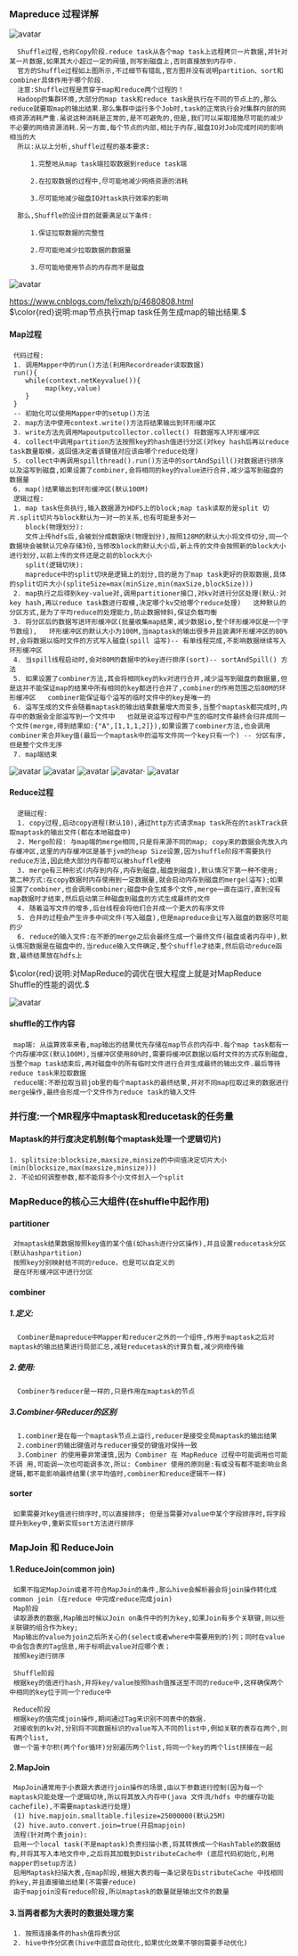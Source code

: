 
### Mapreduce 过程详解
![avatar](./官方过程.jpg)

      Shuffle过程,也称Copy阶段.reduce task从各个map task上远程拷贝一片数据,并针对某一片数据,如果其大小超过一定的阀值,则写到磁盘上,否则直接放到内存中.
      官方的Shuffle过程如上图所示,不过细节有错乱,官方图并没有说明partition、sort和combiner具体作用于哪个阶段.
      注意:Shuffle过程是贯穿于map和reduce两个过程的！
      Hadoop的集群环境,大部分的map task和reduce task是执行在不同的节点上的,那么reduce就要取map的输出结果.那么集群中运行多个Job时,task的正常执行会对集群内部的网络资源消耗严重.虽说这种消耗是正常的,是不可避免的,但是,我们可以采取措施尽可能的减少不必要的网络资源消耗.另一方面,每个节点的内部,相比于内存,磁盘IO对Job完成时间的影响相当的大
      所以:从以上分析,shuffle过程的基本要求:

      　　1.完整地从map task端拉取数据到reduce task端

      　　2.在拉取数据的过程中,尽可能地减少网络资源的消耗

      　　3.尽可能地减少磁盘IO对task执行效率的影响

      那么,Shuffle的设计目的就要满足以下条件:

      　　1.保证拉取数据的完整性

      　　2.尽可能地减少拉取数据的数据量

      　　3.尽可能地使用节点的内存而不是磁盘
![avatar](./map过程.jpg)

https://www.cnblogs.com/felixzh/p/4680808.html  
$\color{red}说明:map节点执行map task任务生成map的输出结果.$

#### Map过程
     代码过程:
     1. 调用Mapper中的run()方法(利用Recordreader读取数据)
     run(){
        while(context.netKeyvalue()){
             map(key,value)
        } 
     }
     -- 初始化可以使用Mapper中的setup()方法
     2. map方法中使用context.write()方法将结果输出到环形缓冲区
     3. write方法先调用Mapoutputcollector.collect() 将数据写入环形缓冲区
     4. collect中调用partition方法按照key的hash值进行分区(对key hash后再以reduce task数量取模，返回值决定着该键值对应该由哪个reduce处理) 
     5. collect中再调用spillthread().run()方法中的sortAndSpill()对数据进行排序以及溢写到磁盘,如果设置了combiner,会将相同的key的value进行合并,减少溢写到磁盘的数据量
     6. map()结果输出到环形缓冲区(默认100M)
     逻辑过程:
     1. map task任务执行,输入数据源为HDFS上的block;map task读取的是split 切片.split切片与block默认为一对一的关系,也有可能是多对一
        block(物理划分):
        文件上传hdfs后,会被划分成数据块(物理划分),按照128M的默认大小将文件切分,同一个数据块会被默认冗余存储3份,当修改block的默认大小后,新上传的文件会按照新的block大小进行划分,以前上传的文件还是之前的block大小
        split(逻辑切块):
        mapreduce中的split切块是逻辑上的划分,目的是为了map task更好的获取数据,具体的split切片大小(spliteSize=max(minSize,min(maxSize,blockSize)))
     2. map执行之后得到key-value对,调用partitioner接口,对kv对进行分区处理(默认:对key hash,再以reduce task数进行取模,决定哪个kv交给哪个reduce处理)   这种默认的分区方式,是为了平均reduce的处理能力,防止数据倾斜,保证负载均衡
     3. 将分区后的数据写进环形缓冲区(批量收集map结果,减少数据io,整个环形缓冲区是一个字节数组),   环形缓冲区的默认大小为100M,当maptask的输出很多并且装满环形缓冲区的80%时,会将数据以临时文件的方式写入磁盘(spill 溢写)-- 有单线程完成,不影响数据继续写入环形缓冲区
     4. 当spill线程启动时,会对80M的数据中的key进行排序(sort)-- sortAndSpill() 方法
     5. 如果设置了combiner方法,其会将相同key的kv对进行合并,减少溢写到磁盘的数据量,但是这并不能保证map的结果中所有相同的key都进行合并了,combiner的作用范围之后80M的环形缓冲区   combiner能保证每个溢写的临时文件中的key是唯一的
     6. 溢写生成的文件会随着maptask的输出结果数量增大而变多,当整个maptask都完成时,内存中的数据会全部溢写到一个文件中   也就是说溢写过程中产生的临时文件最终会归并成同一个文件(merge,得到结果如:{"A",[1,1,1,2]}),如果设置了combiner方法,也会调用combiner来合并key值(最后一个maptask中的溢写文件同一个key只有一个) -- 分区有序,但是整个文件无序
     7. map端结束          
![avatar](./Mapper中的方法.png)
![avatar](./map方法.png)
![avatar](./map中write方法.png)
![avatar](./map中write方法2.png)·
![avatar](./map中write方法调用partition.png)

 #### Reduce过程 
      逻辑过程:
      1. copy过程,启动copy进程(默认10),通过http方式请求map task所在的taskTrack获取maptask的输出文件(都在本地磁盘中)
      2. Merge阶段: 与map端的merge相同,只是将来源不同的map; copy来的数据会先放入内存缓冲区,这里的内存缓冲区是基于jvm的heap Size设置,因为shuffle阶段不需要执行reduce方法,因此绝大部分内存都可以被shuffle使用
      3. merge有三种形式(内存到内存,内存到磁盘,磁盘到磁盘),默认情况下第一种不使用;   第二种方式:在copy数据时内存使用到一定数据量,就会启动内存到磁盘的merge(溢写);如果设置了combiner,也会调用combiner;磁盘中会生成多个文件,merge一直在运行,直到没有map数据时才结束,然后启动第三种磁盘到磁盘的方式生成最终的文件
      4. 随着溢写文件的增多,后台线程会将他们合并成一个更大的有序文件
      5. 合并的过程会产生许多中间文件(写入磁盘),但是mapreduce会让写入磁盘的数据尽可能的少
      6. reduce的输入文件:在不断的merge之后会最终生成一个最终文件(磁盘或者内存中),默认情况数据是在磁盘中的,当reduce输入文件确定,整个shuffle才结束,然后启动reduce函数,最终结果放在hdfs上
   
$\color{red}说明:对MapReduce的调优在很大程度上就是对MapReduce Shuffle的性能的调优.$

 ![avatar](./reduce过程.jpg)

#### shuffle的工作内容
     map端: 从运算效率来看,map输出的结果优先存储在map节点的内存中.每个map task都有一个内存缓冲区(默认100M),当缓冲区使用80%时,需要将缓冲区数据以临时文件的方式存到磁盘,当整个map task结束后,再对磁盘中的所有临时文件进行合并生成最终的输出文件.最后等待reduce task来拉取数据
     reduce端:不断拉取当前job里的每个maptask的最终结果,并对不同map拉取过来的数据进行merge操作,最终会形成一个文件作为reduce task的输入文件

      

### 并行度:一个MR程序中maptask和reducetask的任务量
#### Maptask的并行度决定机制(每个maptask处理一个逻辑切片)
    1. splitsize:blocksize,maxsize,minsize的中间值决定切片大小(min(blocksize,max(maxsize,minsize)))
    2. 不论如何调整参数,都不能将多个小文件划入一个split

### MapReduce的核心三大组件(在shuffle中起作用)
#### partitioner
     对maptask结果数据按照key值的某个值(如hash进行分区操作),并且设置reducetask分区(默认hashpartition)
     按照key分别映射给不同的reduce，也是可以自定义的
     是在环形缓冲区中进行分区
#### combiner
##### 1.定义:
      Combiner是mapreduce中Mapper和reducer之外的一个组件,作用于maptask之后对maptask的输出结果进行局部汇总,减轻reducetask的计算负载,减少网络传输
##### 2.使用: 
      Combiner与reducer是一样的,只是作用在maptask的节点
##### 3.Combiner与Reducer的区别
      1.combiner是在每一个maptask节点上运行,reducer是接受全局maptask的输出结果
      2.combiner的输出键值对与reducer接受的键值对保持一致
      3.Combiner 的使用要非常谨慎,因为 Combiner 在 MapReduce 过程中可能调用也可能不调 用,可能调一次也可能调多次,所以: Combiner 使用的原则是:有或没有都不能影响业务 逻辑,都不能影响最终结果(求平均值时,combiner和reduce逻辑不一样)
#### sorter
     如果需要对key值进行排序时,可以直接排序; 但是当需要对value中某个字段排序时,将字段提升到key中,重新实现sort方法进行排序

### MapJoin 和 ReduceJoin 
#### 1.ReduceJoin(common join)
     如果不指定MapJoin或者不符合MapJoin的条件,那么hive会解析器会将join操作转化成common join (在reduce 中完成reduce完成join)
     Map阶段
     读取源表的数据,Map输出时候以Join on条件中的列为key,如果Join有多个关联键,则以些关联键的组合作为key;
     Map输出的value为join之后所关心的(select或者where中需要用到的)列；同时在value中会包含表的Tag信息,用于标明此value对应哪个表；
     按照key进行排序

     Shuffle阶段
     根据key的值进行hash,并将key/value按照hash值推送至不同的reduce中,这样确保两个中相同的key位于同一个reduce中

     Reduce阶段
     根据key的值完成join操作,期间通过Tag来识别不同表中的数据.
     对接收到的kv对,分别将不同数据标识的value写入不同的list中,例如关联的表存在两个,则有两个list,
     做一个笛卡尔积(两个for循环)分别遍历两个list,将同一个key的两个list拼接在一起
#### 2.MapJoin
     MapJoin通常用于小表跟大表进行join操作的场景,由以下参数进行控制(因为每一个maptask只能处理一个逻辑切块,所以将其放入内存中(java 文件流/hdfs 中的缓存功能cachefile),不需要maptask进行处理)
     (1) hive.mapjoin.smalltable.filesize=25000000(默认25M)
     (2) hive.auto.convert.join=true(开启mapjoin)
     流程(针对两个表join):
     启用一个local task(不是maptask)负责扫描小表,将其转换成一个HashTable的数据结构,并将其写入本地文件中,之后将其加载到DistributeCache中 (底层代码初始化,利用mapper的setup方法)
     启用Maptask扫描大表,在map阶段,根据大表的每一条记录在DistributeCache 中找相同的key,并且直接输出结果(不需要reduce)
     由于mapjoin没有reduce阶段,所以maptask的数量就是输出文件的数量
#### 3.当两者都为大表时的数据处理方案
     1. 按照连接条件的hash值将表分区
     2. hive中作分区表(hive中底层自动优化,如果优化效果不够则需要手动优化)